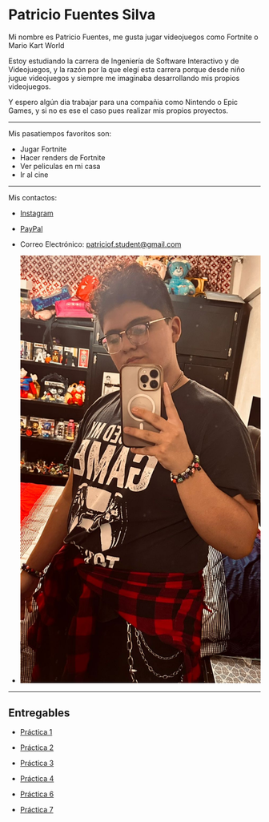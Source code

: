 # Patricio Fuentes Silva
Mi nombre es Patricio Fuentes, me gusta jugar videojuegos como Fortnite o Mario Kart World 

Estoy estudiando la carrera de Ingeniería de Software Interactivo y de Videojuegos, y la razón por la que elegí esta carrera porque desde niño jugue videojuegos y siempre me imaginaba desarrollando mis propios videojuegos.

Y espero algún dia trabajar para una compañia como Nintendo o Epic Games, y si no es ese el caso pues realizar mis propios proyectos.

---

Mis pasatiempos favoritos son:
- Jugar Fortnite
- Hacer renders de Fortnite
- Ver peliculas en mi casa
- Ir al cine

---

Mis contactos:

- [Instagram](https://www.instagram.com/soypatu_/)

- [PayPal](https://www.paypal.com/paypalme/SoyPatus)

- Correo Electrónico: patriciof.student@gmail.com

- ![Mi Cara:](./assets/Mi%20Cara.jpeg)

---

## Entregables

- [Práctica 1](mds/apuntes.md)

- [Práctica 2](mds/ramas-fusiones.md)

- [Práctica 3](mds/etiquetas.md)

- [Práctica 4](mds/primer-parcial.md)

- [Práctica 6](docs/practica6.md)

- [Práctica 7](https://SoyPatu.github.io/entregas-lenguajes-interpretados/pong.html)